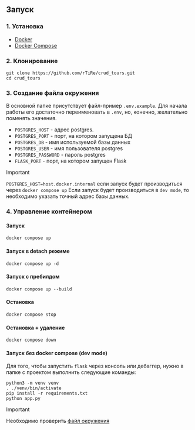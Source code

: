 ## Запуск

### 1. Установка
* [Docker](https://docs.docker.com/engine/install/ubuntu/#install-using-the-convenience-script)
* [Docker Compose](https://docs.docker.com/compose/install/)

### 2. Клонирование
```
git clone https://github.com/rTiRe/crud_tours.git
cd crud_tours
```

### 3. Создание файла окружения
В основной папке присутствует файл-пример `.env.example`.
Для начала работы его достаточно переименовать в `.env`, но, конечно, желательно поменять значения.
* `POSTGRES_HOST` - адрес postgres.
* `POSTGRES_PORT` - порт, на котором запущена БД
* `POSTGRES_DB` - имя используемой базы данных
* `POSTGRES_USER` - имя пользователя postgres
* `POSTGRES_PASSWORD` - пароль postgres
* `FLASK_PORT` - порт, на котором запущен Flask

> [!IMPORTANT]
> `POSTGRES_HOST=host.docker.internal` если запуск будет производиться через `docker compose up`
> Если запуск будет производиться в `dev mode`, то необходимо указать точный адрес базы данных.

### 4. Управление контейнером

#### Запуск
```
docker compose up
```
#### Запуск в detach режиме
```
docker compose up -d
```
#### Запуск с пребилдом
```
docker compose up --build
```
#### Остановка
```
docker compose stop
```
#### Остановка + удаление
```
docker compose down
```
#### Запуск без docker compose (dev mode)
Для того, чтобы запустить `flask` через консоль или дебаггер, нужно в папке с проектом выполнить следующие команды:
```
python3 -m venv venv
. ./venv/bin/activate
pip install -r requirements.txt
python app.py
```
> [!IMPORTANT]
> Необходимо проверить [файл окружения](https://github.com/rTiRe/crud_tours?tab=readme-ov-file#2-%D1%81%D0%BE%D0%B7%D0%B4%D0%B0%D0%BD%D0%B8%D0%B5-%D1%84%D0%B0%D0%B9%D0%BB%D0%B0-%D0%BE%D0%BA%D1%80%D1%83%D0%B6%D0%B5%D0%BD%D0%B8%D1%8F)